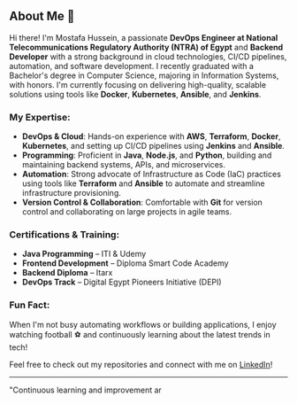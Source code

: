 ## About Me 👋

Hi there! I'm Mostafa Hussein, a passionate **DevOps Engineer at National Telecommunications Regulatory Authority (NTRA) of Egypt** and **Backend Developer** with a strong background in cloud technologies, CI/CD pipelines, automation, and software development. I recently graduated with a Bachelor's degree in Computer Science, majoring in Information Systems, with honors. I'm currently focusing on delivering high-quality, scalable solutions using tools like **Docker**, **Kubernetes**, **Ansible**, and **Jenkins**.

### My Expertise:

- **DevOps & Cloud**: Hands-on experience with **AWS**, **Terraform**, **Docker**, **Kubernetes**, and setting up CI/CD pipelines using **Jenkins** and **Ansible**.
- **Programming**: Proficient in **Java**, **Node.js**, and **Python**, building and maintaining backend systems, APIs, and microservices.
- **Automation**: Strong advocate of Infrastructure as Code (IaC) practices using tools like **Terraform** and **Ansible** to automate and streamline infrastructure provisioning.
- **Version Control & Collaboration**: Comfortable with **Git** for version control and collaborating on large projects in agile teams.
  
### Certifications & Training:

- **Java Programming** – ITI & Udemy
- **Frontend Development** – Diploma Smart Code Academy
- **Backend Diploma** – Itarx
- **DevOps Track** – Digital Egypt Pioneers Initiative (DEPI)

### Fun Fact:

When I'm not busy automating workflows or building applications, I enjoy watching football ⚽ and continuously learning about the latest trends in tech!

Feel free to check out my repositories and connect with me on [LinkedIn](https://www.linkedin.com/in/mostafa-hussein-7a970321b/)!

---
"Continuous learning and improvement ar
